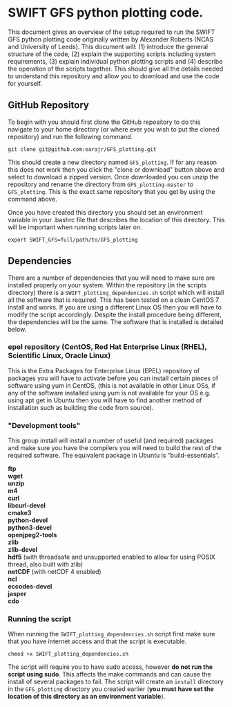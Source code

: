 # SWIFT GFS python plotting code.

This document gives an overview of the setup required to run the SWIFT GFS python plotting code originally written by Alexander Roberts (NCAS and University of Leeds). This document will: (1) introduce the general structure of the code, (2) explain the supporting scripts including system requirements, (3) explain individual python plotting scripts and (4) describe the operation of the scripts together. This should give all the details needed to understand this repository and allow you to download and use the code for yourself.

## GitHub Repository

To begin with you should first clone the GitHub repository to do this navigate to your home directory (or where ever you wish to put the cloned repository) and run the following command.


`git clone git@github.com:earajr/GFS_plotting.git`


This should create a new directory named `GFS_plotting`. If for any reason this does not work then you click the "clone or download" button above and select to download a zipped version. Once downloaded you can unzip the repository and rename the directory from `GFS_plotting-master` to `GFS_plotting`. This is the exact same repository that you get by using the command above.


Once you have created this directory you should set an environment variable in your .bashrc file that describes the location of this directory. This will be important when running scripts later on.


`export SWIFT_GFS=full/path/to/GFS_plotting`

## Dependencies

There are a number of dependencies that you will need to make sure are installed properly on your system. Within the repository (in the scripts directory) there is a `SWIFT_plotting_dependencies.sh` script which will install all the software that is required. This has been tested on a clean CentOS 7 install and works. If you are using a different Linux OS then you will have to modify the script accordingly. Despite the install procedure being different, the dependencies will be the same. The software that is installed is detailed below.

### epel repository (CentOS, Red Hat Enterprise Linux (RHEL), Scientific Linux, Oracle Linux)

This is the Extra Packages for Enterprise Linux (EPEL) repository of packages you will have to activate before you can install certain pieces of software using yum in CentOS, (this is not available in other Linux OSs, if any of the software installed using yum is not available for your OS e.g. using apt get in Ubuntu then you will have to find another method of installation such as building the code from source).

### "Development tools"

This group install will install a number of useful (and required) packages and make sure you have the compilers you will need to build the rest of the required software. The equivalent package in Ubuntu is “build-essentials”.

**ftp**  
**wget**  
**unzip**  
**m4**  
**curl**  
**libcurl-devel**  
**cmake3**  
**python-devel**  
**python3-devel**  
**openjpeg2-tools**  
**zlib**  
**zlib-devel**  
**hdf5** (with threadsafe and unsupported enabled to allow for using POSIX thread, also built with zlib)  
**netCDF** (with netCDF 4 enabled)  
**ncl**  
**eccodes-devel**  
**jasper**  
**cdo**  

### Running the script

When running the `SWIFT_plotting_dependencies.sh` script first make sure that you have internet access and that the script is executable.

`chmod +x SWIFT_plotting_dependencies.sh`

The script will require you to have sudo access, however **do not run the script using sudo**. This affects the make commands and can cause the install of several packages to fail. The script will create an `install` directory in the `GFS_plotting` directory you created earlier (**you must have set the location of this directory as an environment variable**).

